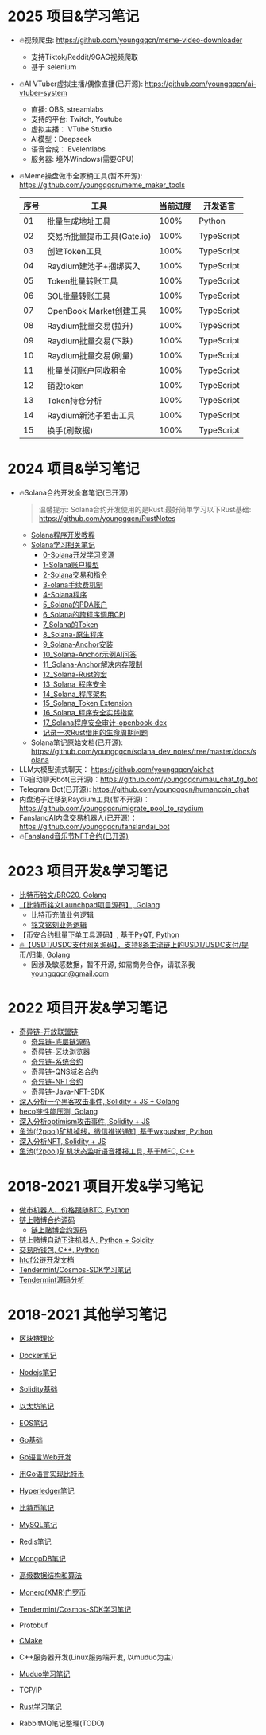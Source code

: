 # 2025 项目&学习笔记

- 🔥视频爬虫: https://github.com/youngqqcn/meme-video-downloader
  - 支持Tiktok/Reddit/9GAG视频爬取
  - 基于 selenium

- 🔥AI VTuber虚拟主播/偶像直播(已开源): https://github.com/youngqqcn/ai-vtuber-system
  - 直播: OBS, streamlabs
  - 支持的平台:  Twitch, Youtube
  - 虚拟主播： VTube Studio
  - AI模型：Deepseek
  - 语音合成： Evelentlabs
  - 服务器: 境外Windows(需要GPU)


- 🔥Meme操盘做市全家桶工具(暂不开源): https://github.com/youngqqcn/meme_maker_tools

    |序号 | 工具  | 当前进度 | 开发语言 |
    |--|---|--------| -- |
    |01|批量生成地址工具|100%| Python |
    |02|交易所批量提币工具(Gate.io) | 100% | TypeScript |
    |03|创建Token工具 | 100% | TypeScript |
    |04|Raydium建池子+捆绑买入| 100%| TypeScript |
    |05|Token批量转账工具| 100% | TypeScript|
    |06|SOL批量转账工具 |100%| TypeScript|
    |07|OpenBook Market创建工具|100%| TypeScript|
    |08|Raydium批量交易(拉升) |  100% | TypeScript|
    |09|Raydium批量交易(下跌) |  100% | TypeScript|
    |10|Raydium批量交易(刷量) |  100% | TypeScript|
    |11|批量关闭账户回收租金| 100%| TypeScript|
    |12|销毁token| 100%| TypeScript|
    |13|Token持仓分析 | 100% | TypeScript|
    |14|Raydium新池子狙击工具 | 100% | TypeScript|
    |15|换手(刷数据)| 100% | TypeScript|


# 2024 项目&学习笔记


- 🔥Solana合约开发全套笔记(已开源)
  > 温馨提示: Solana合约开发使用的是Rust,最好简单学习以下Rust基础: https://github.com/youngqqcn/RustNotes
  - [Solana程序开发教程](https://github.com/youngqqcn/solana-course-source)
  - [Solana学习相关笔记](https://youngqqcn.github.io/tags/Solana/page/2/)
    - [0-Solana开发学习资源](https://youngqqcn.github.io/2024/07/08/technology/blockchain/solana/0_Solana%E5%BC%80%E5%8F%91%E8%B5%84%E6%BA%90/)
    - [1-Solana账户模型](https://youngqqcn.github.io/2024/07/09/technology/blockchain/solana/1_Solana%E8%B4%A6%E6%88%B7%E6%A8%A1%E5%9E%8B/)
    - [2-Solana交易和指令](https://youngqqcn.github.io/2024/07/09/technology/blockchain/solana/2_Solana%E4%BA%A4%E6%98%93%E5%92%8C%E6%8C%87%E4%BB%A4/)
    - [3-olana手续费机制](https://youngqqcn.github.io/2024/07/09/technology/blockchain/solana/3_Solana%E7%9A%84%E6%89%8B%E7%BB%AD%E8%B4%B9/)
    - [4-Solana程序](https://youngqqcn.github.io/2024/07/09/technology/blockchain/solana/4_Solana%E7%A8%8B%E5%BA%8F/)
    - [5_Solana的PDA账户](https://youngqqcn.github.io/2024/07/09/technology/blockchain/solana/5_Solana%E7%9A%84PDA%E8%B4%A6%E6%88%B7/)
    - [6_Solana的跨程序调用CPI](https://youngqqcn.github.io/2024/07/09/technology/blockchain/solana/6_Solana%E7%9A%84%E8%B7%A8%E7%A8%8B%E5%BA%8F%E8%B0%83%E7%94%A8CPI/)
    - [7_Solana的Token](https://youngqqcn.github.io/2024/07/09/technology/blockchain/solana/7_Solana%E7%9A%84Token/)
    - [8_Solana-原生程序](https://youngqqcn.github.io/2024/07/09/technology/blockchain/solana/8_Solana-%E5%8E%9F%E7%94%9F%E7%A8%8B%E5%BA%8F/)
    - [9_Solana-Anchor安装](https://youngqqcn.github.io/2024/07/09/technology/blockchain/solana/9_Solana-Anchor%E5%AE%89%E8%A3%85/)
    - [10_Solana-Anchor示例AI问答](https://youngqqcn.github.io/2024/07/09/technology/blockchain/solana/10_Solana-Anchor%E7%A4%BA%E4%BE%8BAI%E9%97%AE%E7%AD%94/)
    - [11_Solana-Anchor解决内存限制](https://youngqqcn.github.io/2024/07/12/technology/blockchain/solana/11_Solana-Anchor%E8%A7%A3%E5%86%B3%E5%86%85%E5%AD%98%E9%99%90%E5%88%B6/)
    - [12_Solana-Rust的宏](https://youngqqcn.github.io/2024/07/17/technology/blockchain/solana/12_Solana_Rust%E7%9A%84%E5%AE%8F/)
    - [13_Solana_程序安全](https://youngqqcn.github.io/2024/07/17/technology/blockchain/solana/13_Solana_%E7%A8%8B%E5%BA%8F%E5%AE%89%E5%85%A8/)
    - [14_Solana_程序架构](https://youngqqcn.github.io/2024/07/22/technology/blockchain/solana/14_Solana_%E7%A8%8B%E5%BA%8F%E6%9E%B6%E6%9E%84/)
    - [15_Solana_Token Extension](https://youngqqcn.github.io/2024/07/23/technology/blockchain/solana/15_Solana_Token%20Extension/)
    - [16_Solana_程序安全实践指南](https://youngqqcn.github.io/2024/07/26/technology/blockchain/solana/16_Solana_%E7%A8%8B%E5%BA%8F%E5%AE%89%E5%85%A8%E5%AE%9E%E8%B7%B5%E6%8C%87%E5%8D%97/)
    - [17_Solana程序安全审计-openbook-dex](https://youngqqcn.github.io/2024/07/30/technology/blockchain/solana/17_Solana%E7%A8%8B%E5%BA%8F%E5%AE%89%E5%85%A8%E5%AE%A1%E8%AE%A1-openbook-dex/)
    - [记录一次Rust借用的生命周期问题](https://youngqqcn.github.io/2024/07/26/technology/rust/%E8%AE%B0%E4%B8%80%E6%AC%A1Rust%E7%94%9F%E5%91%BD%E5%91%A8%E6%9C%9F%E9%97%AE%E9%A2%98/)
  - Solana笔记原始文档(已开源): https://github.com/youngqqcn/solana_dev_notes/tree/master/docs/solana
- LLM大模型流式聊天： https://github.com/youngqqcn/aichat
- TG自动聊天bot(已开源)：https://github.com/youngqqcn/mau_chat_tg_bot
- Telegram Bot(已开源): https://github.com/youngqqcn/humancoin_chat
- 内盘池子迁移到Raydium工具(暂不开源)：https://github.com/youngqqcn/migrate_pool_to_raydium
- FanslandAI内盘交易机器人(已开源)：https://github.com/youngqqcn/fanslandai_bot
- 🔥[Fansland音乐节NFT合约(已开源)](https://github.com/fansland-io/fansland-contract/)

# 2023 项目开发&学习笔记
- [比特币铭文/BRC20, Golang](https://github.com/youngqqcn/ord-brc20)
- [【比特币铭文Launchpad项目源码】, Golang](https://github.com/youngqqcn/ordinals-launchpad)
  - [比特币充值业务逻辑](https://github.com/firstsatoshi/website/blob/master/tasks/deposit/btc_deposit.go)
  - [铭文铭刻业务逻辑](https://github.com/firstsatoshi/website/blob/master/tasks/inscribe/btc_inscribe.go)
- [【币安合约批量下单工具源码】, 基于PyQT, Python](https://github.com/youngqqcn/binance-future-batch-tool/tree/master)
- [🔥【USDT/USDC支付网关源码】，支持8条主流链上的USDT/USDC支付/提币/归集, Golang](https://github.com/youngqqcn/upgw)
  - 因涉及敏感数据，暂不开源, 如需商务合作，请联系我 youngqqcn@gmail.com

# 2022 项目开发&学习笔记
- [奇异链-开放联盟链](https://github.com/qiyichain)
  - [奇异链-底层链源码](https://github.com/qiyichain/peculiar)
  - [奇异链-区块浏览器](https://github.com/qiyichain/blockscout)
  - [奇异链-系统合约](https://github.com/qiyichain/peculiar-contracts)
  - [奇异链-QNS域名合约](https://github.com/qiyichain/qns-contracts)
  - [奇异链-NFT合约](https://github.com/qiyichain/standard-contracts)
  - [奇异链-Java-NFT-SDK](https://github.com/qiyichain/qiyichain-java-sdk)
- [深入分析一个黑客攻击事件, Solidity + JS + Golang](https://github.com/youngqqcn/bnbchain-20221007-analyze/)
- [heco链性能压测, Golang](https://github.com/youngqqcn/heco-tps-test)
- [深入分析optimism攻击事件, Solidity + JS](https://github.com/youngqqcn/optimism-attack-analysis)
- [鱼池(f2pool)矿机掉线，微信推送通知, 基于wxpusher, Python](https://github.com/youngqqcn/mywxpusher)
- [深入分析NFT, Solidity + JS](https://github.com/youngqqcn/mynft)
- [鱼池(f2pool)矿机状态监听语音播报工具, 基于MFC, C++](https://github.com/youngqqcn/xgp)

# 2018-2021 项目开发&学习笔记
- [做市机器人，价格跟随BTC, Python](https://github.com/youngqqcn/FollowBTC/)
- [链上赌博合约源码](https://github.com/youngqqcn/dicegame)
  - [链上赌博合约源码](https://github.com/youngqqcn/dicegame-1)
- [链上赌博自动下注机器人, Python + Soldity](https://github.com/youngqqcn/htdfdice-robot)
- [交易所钱包, C++, Python](https://github.com/youngqqcn/ExchangeWallet)
- [htdf公链开发文档](https://github.com/youngqqcn/htdfdocs)
- [Tendermint/Cosmos-SDK学习笔记](https://github.com/youngqqcn/BlockchainNotesV2)
-   [Tendermint源码分析](https://github.com/wupeaking/tendermint_code_analysis/tree/master)

# 2018-2021 其他学习笔记

- [区块链理论](./区块链理论/README.md)

- [Docker笔记](./Docker/README.md)

- [Nodejs笔记](./Nodejs/README.md)

- [Solidity基础](./Solitidy/README.md)
- [以太坊笔记](./以太坊/README.md)

- [EOS笔记](./EOS/README.md)

- [Go基础](./Go语言/Go语言基础/README.md)
- [Go语言Web开发](./Go语言/Web开发/README.md)
- [用Go语言实现比特币](./Go语言/Go语言编写比特币/SimpleBlockChain/README.md)

- [Hyperledger笔记](./Hyperledger/READE.md)

- [比特币笔记](./比特币/README.md)

- [MySQL笔记](./数据库/MySQL/README.md)
- [Redis笔记](./数据库/Redis/README.md)
- [MongoDB笔记](./数据库/MongoDB/README.md)
- [高级数据结构和算法](./高级数据结构和算法/README.md)
- [Monero(XMR)门罗币](./Monero/README.md)
- [Tendermint/Cosmos-SDK学习笔记](https://github.com/youngqqcn/BlockchainNotesV2)
- Protobuf
- [CMake](./C++/CMake/cmake_demos/)
- C++服务器开发(Linux服务端开发, 以muduo为主)
- [Muduo学习笔记](https://github.com/youngqqcn/muduonotes)
- TCP/IP
- [Rust学习笔记](https://github.com/youngqqcn/RustNotes)
- RabbitMQ笔记整理(TODO)

